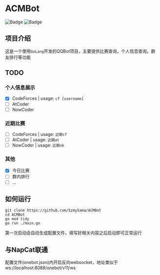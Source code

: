 # ACMBot

![Badge](https://img.shields.io/badge/OneBot-v11-black)
![Badge](https://img.shields.io/badge/go-%3E%3D1.20-30dff3?logo=go)

## 项目介绍
这是一个使用`GoLang`开发的QQBot项目，主要提供比赛查询，个人信息查询，群友排行等功能

## TODO
### 个人信息展示
- [x] CodeForces | usage: `cf [username]`
- [ ] AtCoder
- [ ] NowCoder
### 近期比赛
- [ ] CodeForces | usage: `近期cf`
- [ ] AtCoder | usage: `近期at`
- [ ] NowCoder | usage: `近期nk`
### 其他
- [x] 今日比赛
- [ ] 群内排行
- [ ] ...

## 如何运行

```shell
git clone https://github.com/SzmySama/ACMBot
cd ACMBot
go mod tidy
go run ./main.go
```
第一次启动会自动生成配置文件，填写好相关内容之后启动即可正常运行

## 与NapCat联通

配置文件(onebot.json)内开启反向websocket，地址类似于ws://localhost:8088/onebot/v11/ws